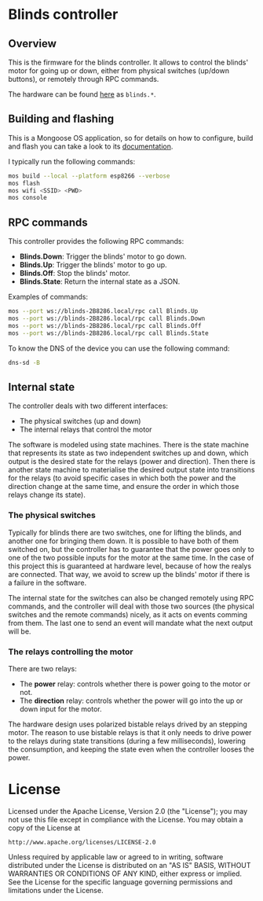 # Blinds controller

## Overview

This is the firmware for the blinds controller. It allows to control the blinds' motor for going up or down, either from physical switches (up/down buttons), or remotely through RPC commands.

The hardware can be found [here](../relays-hw) as `blinds.*`.

## Building and flashing

This is a Mongoose OS application, so for details on how to configure, build and flash you can take a look to its [documentation](https://mongoose-os.com/docs/README.md).

I typically run the following commands:

```bash
mos build --local --platform esp8266 --verbose
mos flash
mos wifi <SSID> <PWD>
mos console
```

## RPC commands

This controller provides the following RPC commands:

- **Blinds.Down**: Trigger the blinds' motor to go down.
- **Blinds.Up**: Trigger the blinds' motor to go up.
- **Blinds.Off**: Stop the blinds' motor.
- **Blinds.State**: Return the internal state as a JSON.

Examples of commands:

```bash
mos --port ws://blinds-2B8286.local/rpc call Blinds.Up
mos --port ws://blinds-2B8286.local/rpc call Blinds.Down
mos --port ws://blinds-2B8286.local/rpc call Blinds.Off
mos --port ws://blinds-2B8286.local/rpc call Blinds.State
```

To know the DNS of the device you can use the following command:

```bash
dns-sd -B
```

## Internal state

The controller deals with two different interfaces:
- The physical switches (up and down)
- The internal relays that control the motor

The software is modeled using state machines. There is the state machine that represents its state as two independent switches up and down, which output is the desired state for the relays (power and direction). Then there is another state machine to materialise the desired output state into transitions for the relays (to avoid specific cases in which both the power and the direction change at the same time, and ensure the order in which those relays change its state).

### The physical switches

Typically for blinds there are two switches, one for lifting the blinds, and another one for bringing them down. It is possible to have both of them switched on, but the controller has to guarantee that the power goes only to one of the two possible inputs for the motor at the same time. In the case of this project this is guaranteed at hardware level, because of how the realys are connected. That way, we avoid to screw up the blinds' motor if there is a failure in the software.

The internal state for the switches can also be changed remotely using RPC commands, and the controller will deal with those two sources (the physical switches and the remote commands) nicely, as it acts on events comming from them. The last one to send an event will mandate what the next output will be.

### The relays controlling the motor

There are two relays:
- The **power** relay: controls whether there is power going to the motor or not.
- The **direction** relay: controls whether the power will go into the up or down input for the motor.

The hardware design uses polarized bistable relays drived by an stepping motor. The reason to use bistable relays is that it only needs to drive power to the relays during state transitions (during a few milliseconds), lowering the consumption, and keeping the state even when the controller looses the power.

# License

Licensed under the Apache License, Version 2.0 (the "License");
you may not use this file except in compliance with the License.
You may obtain a copy of the License at

    http://www.apache.org/licenses/LICENSE-2.0

Unless required by applicable law or agreed to in writing, software
distributed under the License is distributed on an "AS IS" BASIS,
WITHOUT WARRANTIES OR CONDITIONS OF ANY KIND, either express or implied.
See the License for the specific language governing permissions and
limitations under the License.
